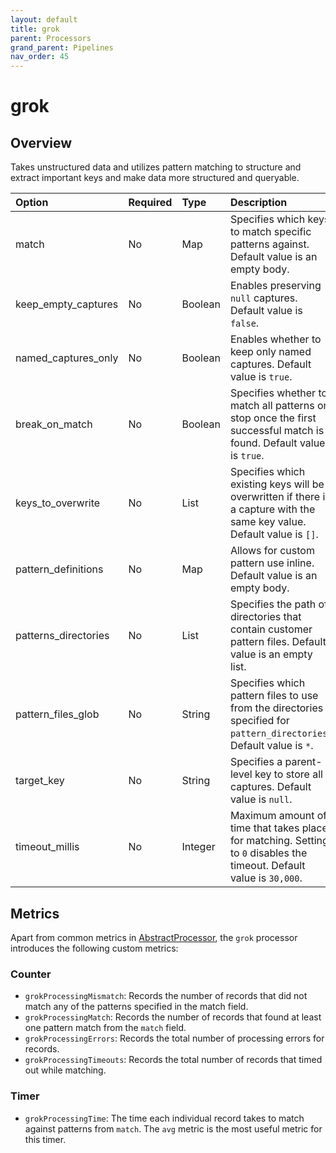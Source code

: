 ```yaml
---
layout: default
title: grok
parent: Processors
grand_parent: Pipelines
nav_order: 45
---
```


# grok

## Overview

Takes unstructured data and utilizes pattern matching to structure and extract important keys and make data more structured and queryable.

Option | Required | Type | Description
:--- | :--- | :--- | :---
match | No | Map | Specifies which keys to match specific patterns against. Default value is an empty body.
keep_empty_captures | No | Boolean | Enables preserving `null` captures. Default value is `false`.
named_captures_only | No | Boolean | Enables whether to keep only named captures. Default value is `true`.
break_on_match | No | Boolean | Specifies whether to match all patterns or stop once the first successful match is found. Default value is `true`.
keys_to_overwrite | No | List | Specifies which existing keys will be overwritten if there is a capture with the same key value. Default value is `[]`.
pattern_definitions | No | Map | Allows for custom pattern use inline. Default value is an empty body.
patterns_directories | No | List | Specifies the path of directories that contain customer pattern files. Default value is an empty list.
pattern_files_glob | No | String | Specifies which pattern files to use from the directories specified for `pattern_directories`. Default value is `*`.
target_key | No | String | Specifies a parent-level key to store all captures. Default value is `null`.
timeout_millis | No | Integer | Maximum amount of time that takes place for matching. Setting to `0` disables the timeout. Default value is `30,000`.

<!---## Configuration

Content will be added to this section.--->

## Metrics

Apart from common metrics in [AbstractProcessor](https://github.com/opensearch-project/data-prepper/blob/main/data-prepper-api/src/main/java/org/opensearch/dataprepper/model/processor/AbstractProcessor.java), the `grok` processor introduces the following custom metrics:

### Counter

* `grokProcessingMismatch`: Records the number of records that did not match any of the patterns specified in the match field.
* `grokProcessingMatch`: Records the number of records that found at least one pattern match from the `match` field.
* `grokProcessingErrors`: Records the total number of processing errors for records.
* `grokProcessingTimeouts`: Records the total number of records that timed out while matching.

### Timer

* `grokProcessingTime`: The time each individual record takes to match against patterns from `match`. The `avg` metric is the most useful metric for this timer.

<!--- Editorial: Using "useful" seems too subjective. Suggestions on what may be preferred over that option?--->